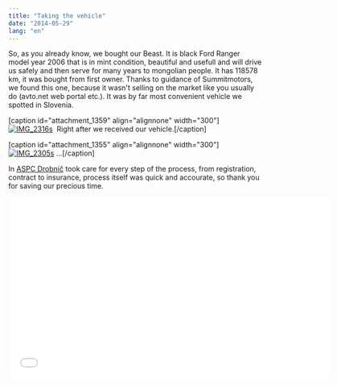 ```yaml
---
title: "Taking the vehicle"
date: "2014-05-29"
lang: "en"
---
```


So, as you already know, we bought our Beast. It is black Ford Ranger model year 2006 that is in mint condition, beautiful and usefull and will drive us safely and then serve for many years to mongolian people. It has 118578 km, it was bought from first owner. Thanks to guidance of Summitmotors, we found this one, because it wasn't selling on the market like you usually do (avto.net web portal etc.). It was by far most convenient vehicle we spotted in Slovenia.

\[caption id="attachment\_1359" align="alignnone" width="300"\][![IMG_2316s](images/IMG_2316s-300x200.jpg)](http://gremovmongolijo.com/wp-content/uploads/2014/05/IMG_2316s.jpg)  Right after we received our vehicle.\[/caption\]

\[caption id="attachment\_1355" align="alignnone" width="300"\][![IMG_2305s](images/IMG_2305s-300x200.jpg)](http://gremovmongolijo.com/wp-content/uploads/2014/05/IMG_2305s.jpg) ...\[/caption\]

In [ASPC Drobnič](http://www.aspcdrobnic.si/Predstavitev "ASPC Drobnič") took care for every step of the process, from registration, contract to insurance, process itself was quick and accourate, so thank you for saving our precious time.

<iframe src="//www.youtube.com/embed/WWhpmL3YqmE" width="640" height="360" frameborder="0" allowfullscreen="allowfullscreen"></iframe>
